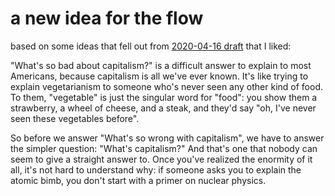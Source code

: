 # a new idea for the flow

based on some ideas that fell out from [2020-04-16 draft](z79at-q9vsa-m9aq1-t9eh7-vk6cz) that I liked:

"What's so bad about capitalism?" is a difficult answer to explain to most Americans, because capitalism is all we've ever known. It's like trying to explain vegetarianism to someone who's never seen any other kind of food. To them, "vegetable" is just the singular word for "food": you show them a strawberry, a wheel of cheese, and a steak, and they'd say "oh, I've never seen these vegetables before".

So before we answer "What's so wrong with capitalism", we have to answer the simpler question: "What's capitalism?" And that's one that nobody can seem to give a straight answer to. Once you've realized the enormity of it all, it's not hard to understand why: if someone asks you to explain the atomic bimb, you don't start with a primer on nuclear physics.
